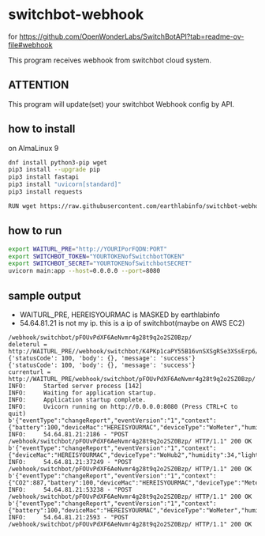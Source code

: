 # switchbot-webhook
for https://github.com/OpenWonderLabs/SwitchBotAPI?tab=readme-ov-file#webhook

This program receives webhook from switchbot cloud system.

## ATTENTION

This program will update(set) your switchbot Webhook config by API.

## how to install

on AlmaLinux 9
```bash
dnf install python3-pip wget
pip3 install --upgrade pip
pip3 install fastapi
pip3 install "uvicorn[standard]"
pip3 install requests

RUN wget https://raw.githubusercontent.com/earthlabinfo/switchbot-webhook/refs/heads/main/main.py
```

## how to run

```bash
export WAITURL_PRE="http://YOURIPorFQDN:PORT"
export SWITCHBOT_TOKEN="YOURTOKENofSwitchbotTOKEN"
export SWITCHBOT_SECRET="YOURTOKENofSwitchbotSECRET"
uvicorn main:app --host=0.0.0.0 --port=8080
```


## sample output

- WAITURL_PRE, HEREISYOURMAC is MASKED by earthlabinfo
- 54.64.81.21 is not my ip. this is a ip of switchbot(maybe on AWS EC2)
 
```
/webhook/switchbot/pFOUvPdXF6AeNvmr4g28t9q2o2SZ0Bzp/
deleterul = http://WAITURL_PRE//webhook/switchbot/K4PKp1caPY55B16vnSXSgRSe3XSsErp6/
{'statusCode': 100, 'body': {}, 'message': 'success'}
{'statusCode': 100, 'body': {}, 'message': 'success'}
currenturl = http://WAITURL_PRE/webhook/switchbot/pFOUvPdXF6AeNvmr4g28t9q2o2SZ0Bzp/
INFO:     Started server process [142]
INFO:     Waiting for application startup.
INFO:     Application startup complete.
INFO:     Uvicorn running on http://0.0.0.0:8080 (Press CTRL+C to quit)
b'{"eventType":"changeReport","eventVersion":"1","context":{"battery":100,"deviceMac":"HEREISYOURMAC","deviceType":"WoMeter","humidity":30,"scale":"CELSIUS","temperature":30,"timeOfSample":1735725788804}}'
INFO:     54.64.81.21:2186 - "POST /webhook/switchbot/pFOUvPdXF6AeNvmr4g28t9q2o2SZ0Bzp/ HTTP/1.1" 200 OK
b'{"eventType":"changeReport","eventVersion":"1","context":{"deviceMac":"HEREISYOURMAC","deviceType":"WoHub2","humidity":34,"lightLevel":1,"scale":"CELSIUS","temperature":25.9,"timeOfSample":1735725957825}}'
INFO:     54.64.81.21:37249 - "POST /webhook/switchbot/pFOUvPdXF6AeNvmr4g28t9q2o2SZ0Bzp/ HTTP/1.1" 200 OK
b'{"eventType":"changeReport","eventVersion":"1","context":{"CO2":887,"battery":100,"deviceMac":"HEREISYOURMAC","deviceType":"MeterPro(CO2)","humidity":33,"scale":"CELSIUS","temperature":24.9,"timeOfSample":1735726069242}}'
INFO:     54.64.81.21:53238 - "POST /webhook/switchbot/pFOUvPdXF6AeNvmr4g28t9q2o2SZ0Bzp/ HTTP/1.1" 200 OK
b'{"eventType":"changeReport","eventVersion":"1","context":{"battery":100,"deviceMac":"HEREISYOURMAC","deviceType":"WoMeter","humidity":73,"scale":"CELSIUS","temperature":9.8,"timeOfSample":1735726098873}}'
INFO:     54.64.81.21:2593 - "POST /webhook/switchbot/pFOUvPdXF6AeNvmr4g28t9q2o2SZ0Bzp/ HTTP/1.1" 200 OK
```
